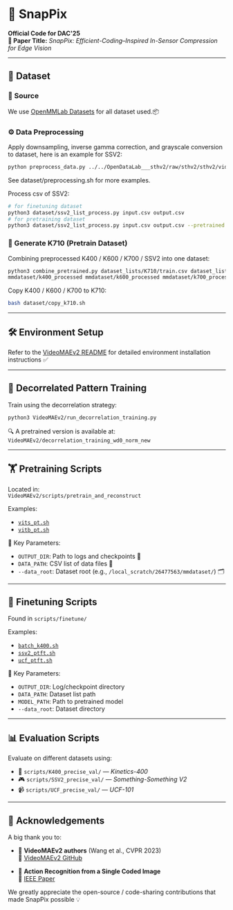 # 🚀 SnapPix

**Official Code for DAC'25**  
**📄 Paper Title:** *SnapPix: Efficient-Coding–Inspired In-Sensor Compression for Edge Vision*

---

## 📂 Dataset

### 🔗 Source  
We use [OpenMMLab Datasets](https://opendatalab.com/OpenMMLab) for all dataset used.📦

### ⚙️ Data Preprocessing  
Apply downsampling, inverse gamma correction, and grayscale conversion to dataset, here is an example for SSV2:

```bash
python preprocess_data.py ../../OpenDataLab___sthv2/raw/sthv2/sthv2/videos/ ssv2_processed/ --input_format .webm
```
See dataset/preprocessing.sh for more examples.

Process csv of SSV2:
```bash
# for finetuning dataset
python3 dataset/ssv2_list_process.py input.csv output.csv
# for pretraining dataset
python3 dataset/ssv2_list_process.py input.csv output.csv --pretrained
```

### 🧹 Generate K710 (Pretrain Dataset)  
Combining preprocessed K400 / K600 / K700 / SSV2 into one dataset:

```bash
python3 combine_pretrained.py dataset_lists/K710/train.csv dataset_lists/SSV2/train.csv \
mmdataset/k400_processed mmdataset/k600_processed mmdataset/k700_processed mmdataset/ssv2_processed combined_pretrain
```

Copy K400 / K600 / K700 to K710:
```bash
bash dataset/copy_k710.sh
```

---

## 🛠️ Environment Setup

Refer to the [VideoMAEv2 README](https://github.com/OpenGVLab/VideoMAEv2) for detailed environment installation instructions ✅

---

## 🧪 Decorrelated Pattern Training

Train using the decorrelation strategy:

```bash
python3 VideoMAEv2/run_decorrelation_training.py
```

🔍 A pretrained version is available at:  
`VideoMAEv2/decorrelation_training_wd0_norm_new`

---

## 🏋️️ Pretraining Scripts

Located in:  
`VideoMAEv2/scripts/pretrain_and_reconstruct`

Examples:  
- [`vits_pt.sh`](VideoMAEv2/scripts/pretrain_and_reconstruct/vits_pt.sh)  
- [`vitb_pt.sh`](VideoMAEv2/scripts/pretrain_and_reconstruct/vitb_pt.sh)

📌 Key Parameters:
- `OUTPUT_DIR`: Path to logs and checkpoints 📁  
- `DATA_PATH`: CSV list of data files 📄  
- `--data_root`: Dataset root (e.g., `/local_scratch/26477563/mmdataset/`) 🗂️

---

## 🎯 Finetuning Scripts

Found in `scripts/finetune/`

Examples:
- [`batch_k400.sh`](VideoMAEv2/scripts/finetune/batch_k400.sh)  
- [`ssv2_ptft.sh`](VideoMAEv2/scripts/finetune/ssv2_ptft.sh)  
- [`ucf_ptft.sh`](VideoMAEv2/scripts/finetune/ucf_ptft.sh)

🔧 Key Parameters:
- `OUTPUT_DIR`: Log/checkpoint directory  
- `DATA_PATH`: Dataset list path  
- `MODEL_PATH`: Path to pretrained model  
- `--data_root`: Dataset directory

---

## 📊 Evaluation Scripts

Evaluate on different datasets using:

- 📼 `scripts/K400_precise_val/` — *Kinetics-400*  
- 🎮 `scripts/SSV2_precise_val/` — *Something-Something V2*  
- 📹 `scripts/UCF_precise_val/` — *UCF-101*

---

## 🙏 Acknowledgements

A big thank you to:

- 🧠 **VideoMAEv2 authors** (Wang et al., CVPR 2023)  
  🔗 [VideoMAEv2 GitHub](https://github.com/OpenGVLab/VideoMAEv2)

- 🎥 **Action Recognition from a Single Coded Image**  
  📄 [IEEE Paper](https://ieeexplore.ieee.org/document/9105176)

We greatly appreciate the open-source / code-sharing contributions that made SnapPix possible 💡

